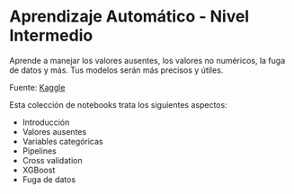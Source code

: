 # Aprendizaje Automático - Nivel Intermedio

Aprende a manejar los valores ausentes, los valores no numéricos, la fuga de datos y más. Tus modelos serán más precisos y útiles.

Fuente: [Kaggle](https://www.kaggle.com/learn/intermediate-machine-learning)

Esta colección de notebooks trata los siguientes aspectos:

+ Introducción
+ Valores ausentes
+ Variables categóricas
+ Pipelines
+ Cross validation
+ XGBoost
+ Fuga de datos